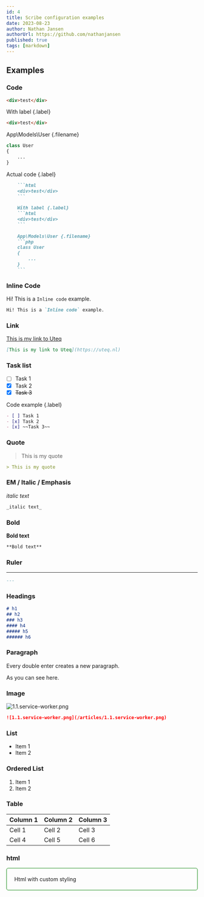 ```yaml
---
id: 4
title: Scribe configuration examples
date: 2023-08-23
author: Nathan Jansen
authorUrl: https://github.com/nathanjansen
published: true
tags: [markdown]
---
```

## Examples

### Code
```html
<div>test</div>
```

With label {.label}
```html
<div>test</div>
```

App\Models\User {.filename}
```php
class User
{
    ...
}
```

Actual code {.label}
```markdown
    ```html
    <div>test</div>
    ```
    
    With label {.label}
    ```html
    <div>test</div>
    ```
    
    App\Models\User {.filename}
    ```php
    class User
    {
        ...
    }
    ```
```

### Inline Code
Hi! This is a `Inline code` example.

```markdown
Hi! This is a `Inline code` example.
```

### Link
[This is my link to Uteq](https://uteq.nl)

```markdown
[This is my link to Uteq](https://uteq.nl)
```

### Task list
- [ ] Task 1
- [x] Task 2
- [x] ~~Task 3~~

Code example {.label}
```markdown
- [ ] Task 1
- [x] Task 2
- [x] ~~Task 3~~
```

### Quote
> This is my quote

```markdown
> This is my quote
```

### EM / Italic / Emphasis
_italic text_

```markdown
_italic text_
```

### Bold
**Bold text**

```markdown
**Bold text**
```

### Ruler
---

```markdown
---
```

### Headings
```markdown
# h1
## h2
### h3
#### h4
##### h5
###### h6
```

### Paragraph

Every double enter creates a new paragraph.

As you can see here.

### Image
![1.1.service-worker.png](/articles/1.1.service-worker.png)

```markdown
![1.1.service-worker.png](/articles/1.1.service-worker.png)
```

### List

- Item 1
- Item 2

### Ordered List

1. Item 1
2. Item 2

### Table

| Column 1 | Column 2 | Column 3 |
| -------- | -------- | -------- |
| Cell 1   | Cell 2   | Cell 3   |
| Cell 4   | Cell 5   | Cell 6   |

### html

<div style="border: 1px solid green; padding: 20px; border-radius: 5px;">
    Html with custom styling 
</div>
